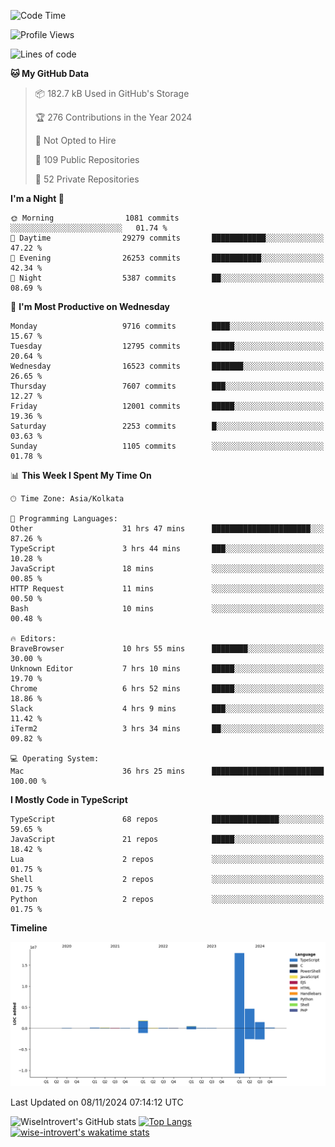 <!--START_SECTION:waka-->
![Code Time](http://img.shields.io/badge/Code%20Time-1%2C802%20hrs%2045%20mins-blue)

![Profile Views](http://img.shields.io/badge/Profile%20Views-0-blue)

![Lines of code](https://img.shields.io/badge/From%20Hello%20World%20I%27ve%20Written-27.1%20million%20lines%20of%20code-blue)

**🐱 My GitHub Data** 

> 📦 182.7 kB Used in GitHub's Storage 
 > 
> 🏆 276 Contributions in the Year 2024
 > 
> 🚫 Not Opted to Hire
 > 
> 📜 109 Public Repositories 
 > 
> 🔑 52 Private Repositories 
 > 
**I'm a Night 🦉** 

```text
🌞 Morning                1081 commits        ░░░░░░░░░░░░░░░░░░░░░░░░░   01.74 % 
🌆 Daytime                29279 commits       ████████████░░░░░░░░░░░░░   47.22 % 
🌃 Evening                26253 commits       ███████████░░░░░░░░░░░░░░   42.34 % 
🌙 Night                  5387 commits        ██░░░░░░░░░░░░░░░░░░░░░░░   08.69 % 
```
📅 **I'm Most Productive on Wednesday** 

```text
Monday                   9716 commits        ████░░░░░░░░░░░░░░░░░░░░░   15.67 % 
Tuesday                  12795 commits       █████░░░░░░░░░░░░░░░░░░░░   20.64 % 
Wednesday                16523 commits       ███████░░░░░░░░░░░░░░░░░░   26.65 % 
Thursday                 7607 commits        ███░░░░░░░░░░░░░░░░░░░░░░   12.27 % 
Friday                   12001 commits       █████░░░░░░░░░░░░░░░░░░░░   19.36 % 
Saturday                 2253 commits        █░░░░░░░░░░░░░░░░░░░░░░░░   03.63 % 
Sunday                   1105 commits        ░░░░░░░░░░░░░░░░░░░░░░░░░   01.78 % 
```


📊 **This Week I Spent My Time On** 

```text
🕑︎ Time Zone: Asia/Kolkata

💬 Programming Languages: 
Other                    31 hrs 47 mins      ██████████████████████░░░   87.26 % 
TypeScript               3 hrs 44 mins       ███░░░░░░░░░░░░░░░░░░░░░░   10.28 % 
JavaScript               18 mins             ░░░░░░░░░░░░░░░░░░░░░░░░░   00.85 % 
HTTP Request             11 mins             ░░░░░░░░░░░░░░░░░░░░░░░░░   00.50 % 
Bash                     10 mins             ░░░░░░░░░░░░░░░░░░░░░░░░░   00.48 % 

🔥 Editors: 
BraveBrowser             10 hrs 55 mins      ████████░░░░░░░░░░░░░░░░░   30.00 % 
Unknown Editor           7 hrs 10 mins       █████░░░░░░░░░░░░░░░░░░░░   19.70 % 
Chrome                   6 hrs 52 mins       █████░░░░░░░░░░░░░░░░░░░░   18.86 % 
Slack                    4 hrs 9 mins        ███░░░░░░░░░░░░░░░░░░░░░░   11.42 % 
iTerm2                   3 hrs 34 mins       ██░░░░░░░░░░░░░░░░░░░░░░░   09.82 % 

💻 Operating System: 
Mac                      36 hrs 25 mins      █████████████████████████   100.00 % 
```

**I Mostly Code in TypeScript** 

```text
TypeScript               68 repos            ███████████████░░░░░░░░░░   59.65 % 
JavaScript               21 repos            █████░░░░░░░░░░░░░░░░░░░░   18.42 % 
Lua                      2 repos             ░░░░░░░░░░░░░░░░░░░░░░░░░   01.75 % 
Shell                    2 repos             ░░░░░░░░░░░░░░░░░░░░░░░░░   01.75 % 
Python                   2 repos             ░░░░░░░░░░░░░░░░░░░░░░░░░   01.75 % 
```



**Timeline**

![Lines of Code chart](https://raw.githubusercontent.com/wise-introvert/wise-introvert/master/assets/bar_graph.png)


 Last Updated on 08/11/2024 07:14:12 UTC
<!--END_SECTION:waka-->

![WiseIntrovert's GitHub stats](https://github-readme-stats.vercel.app/api?username=wise-introvert&count_private=true&show_icons=true)
[![Top Langs](https://github-readme-stats.vercel.app/api/top-langs/?username=wise-introvert&langs_count=10)](https://github.com/anuraghazra/github-readme-stats)
[![wise-introvert's wakatime stats](https://github-readme-stats.vercel.app/api/wakatime?username=wiseintrovert)](https://github.com/anuraghazra/github-readme-stats)
